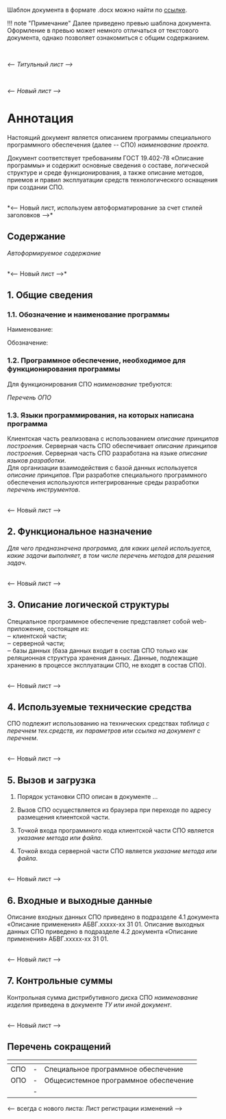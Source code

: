 Шаблон документа в формате .docx можно найти по [ссылке](). 

!!! note "Примечание" 
    Далее приведено превью шаблона документа. Оформление в превью может немного отличаться от текстового документа, однако позволяет ознакомиться с общим содержанием.

<br/>

*<--  Титульный лист  -->*

<br/>

*<--  Новый лист  -->*

# Аннотация
Настоящий документ является описанием программы специального программного
обеспечения (далее -- СПО) *наименование проекта*.

Документ соответствует требованиям ГОСТ 19.402-78 «Описание программы» и
содержит основные сведения о составе, логической структуре и среде
функционирования, а также описание методов, приемов и правил
эксплуатации средств технологического оснащения при создании СПО.

<br/>
*<--  Новый лист, используем автоформатирование за счет стилей заголовков -->*

## Содержание
*Автоформируемое содержание*

<br/>
*<--  Новый лист  -->*

## 1. Общие сведения
### 1.1. Обозначение и наименование программы

Наименование:

Обозначение:

### 1.2.  Программное обеспечение, необходимое для функционирования программы

Для функционирования СПО *наименование* требуются:

*Перечень ОПО*

### 1.3. Языки программирования, на которых написана программа
Клиентская часть реализована с использованием *описание принципов построения*.
Серверная часть СПО обеспечивает *описание принципов построения*.
Серверная часть СПО разработана на языке *описание языков разработки*.    
Для организации взаимодействия с базой данных используется *описание принципов*.
При разработке специального программного обеспечения используются интегрированные среды разработки *перечень инструментов*.


<br/> <--  Новый лист  -->

## 2.  Функциональное назначение

*Для чего предназначена программа, для каких целей используется, какие задачи выполняет, в том числе перечень методов для решения задач*.


<br/> <--  Новый лист  -->

## 3.  Описание логической структуры
Специальное программное обеспечение представляет собой web-приложение, состоящее из:  
‒	клиентской части;  
‒	серверной части;  
‒	базы данных (база данных входит в состав СПО только как реляционная структура хранения данных. Данные, подлежащие хранению в процессе эксплуатации СПО, не входят в состав СПО).  


<br/> <--  Новый лист  -->

## 4.  Используемые технические средства
СПО подлежит использованию на технических средствах *таблица с перечнем тех.средств, их параметров или ссылка на документ с перечнем*. 


<br/> <--  Новый лист  -->

## 5.  Вызов и загрузка
1)	Порядок установки СПО описан в документе ...

2)	Вызов СПО осуществляется из браузера при переходе по адресу размещения клиентской части.

3)	Точкой входа программного кода клиентской части СПО является *указание метода или файла*.

4)	Точкой входа серверной части СПО является  *указание метода или файла*.


<br/> <--  Новый лист  -->

## 6.  Входные и выходные данные
Описание входных данных СПО приведено в подразделе 4.1 документа «Описание применения» АБВГ.ххххх-хх 31 01.
Описание выходных данных СПО приведено в подразделе 4.2 документа «Описание применения» АБВГ.ххххх-хх 31 01.


<br/> <--  Новый лист  -->

## 7.  Контрольные суммы
Контрольная сумма дистрибутивного диска СПО *наименование изделия*
приведена в документе *ТУ или иной документ*.


<br/> <--  Новый лист  -->

## Перечень сокращений
| <!-- без заголовка--> | <!-- без заголовка--> | <!-- без заголовка--> |
|:--|:-:|:-|
|СПО|-|Специальное программное обеспечение|
|ОПО|-|Общесистемное программное обеспечение|
||-||


<--  всегда с нового листа: Лист регистрации изменений -->